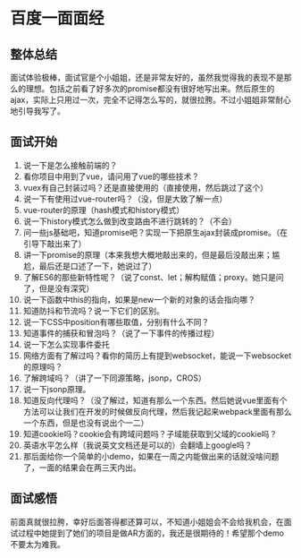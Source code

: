 # 百度一面面经

## 整体总结

面试体验极棒，面试官是个小姐姐，还是非常友好的，虽然我觉得我的表现不是那么的理想。包括之前看了好多次的promise都没有很好地写出来。然后原生的ajax，实际上只用过一次，完全不记得怎么写的，就很拉胯。不过小姐姐非常耐心地引导我写了。

## 面试开始

1. 说一下是怎么接触前端的？
2. 看你项目中用到了vue，请问用了vue的哪些技术？
3. vuex有自己封装过吗？还是直接使用的（直接使用，然后跳过了这个）
4. 说一下有使用过vue-router吗？（没，但是大致了解一点）
5. vue-router的原理（hash模式和history模式）
6. 说一下history模式怎么做到改变路由不进行跳转的？（不会）
7. 问一些js基础吧，知道promise吧？实现一下把原生ajax封装成promise。（在引导下敲出来了）
8. 讲一下promise的原理（本来我想大概地敲出来的，但是最后没敲出来；尴尬，最后还是口述了一下，她说过了）
9. 了解ES6的那些新特性呢？（说了const、let；解构赋值；proxy。她只是问了，但是没有深究）
10. 说一下函数中this的指向，如果是new一个新的对象的话会指向哪？
11. 知道防抖和节流吗？说一下它们的区别。
12. 说一下CSS中position有哪些取值，分别有什么不同？
13. 知道事件的捕获和冒泡吗？（说了一下事件的传播过程）
14. 说一下怎么实现事件委托
15. 网络方面有了解过吗？看你的简历上有提到websocket，能说一下websocket的原理吗？
16. 了解跨域吗？（讲了一下同源策略，jsonp，CROS）
17. 说一下jsonp原理。
18. 知道反向代理吗？（没了解过，知道有那么一个东西。然后她说vue里面有个方法可以让我们在开发的时候做反向代理，然后我记起来webpack里面有那么一个东西，但是也没有说出个一二）
19. 知道cookie吗？cookie会有跨域问题吗？子域能获取到父域的cookie吗？
20. 英语水平怎么样（我说英文文档还是可以的）会翻墙上google吗？
21. 那后面给你一个简单的小demo，如果在一周之内能做出来的话就没啥问题了，一面的结果会在两三天内出。

## 面试感悟

前面真就很拉胯，幸好后面答得都还算可以，不知道小姐姐会不会给我机会，在面试过程中她提到了她们的项目是做AR方面的，我还是很期待的！希望那个demo不要太为难我。